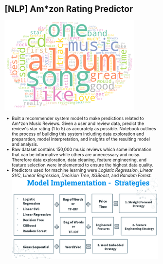 # [NLP] Am*zon Rating Predictor
![alt text](https://github.com/fendihalim/fendihalim/blob/main/Data%20Science/A_music_rating_prediction/a-word-cloud.png)
- Built a recommender system model to make predictions related to Am*zon Music Reviews. Given a user and review data, predict the review's star rating (1 to 5) as accurately as possible. Notebook outlines the process of building this system including data exploration and preparation, model interpretation, and insights of the resulting model and analysis. 
- Raw dataset contains 150,000 music reviews which some information that can be informative while others are unnecessary and noisy. Therefore data exploration, data cleaning, feature engineering, and feature selection were implemented to ensure the highest data quality. 
- Predictors used for machine learning were *Logistic Regression*, *Linear SVC*, *Linear Regression*, *Decision Tree*, *XGBoost*, and *Random Forest.*
![alt text](https://github.com/fendihalim/fendihalim/blob/main/Data%20Science/A_music_rating_prediction/model-implementation.png)
